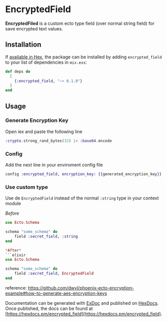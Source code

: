 # EncryptedField

**EncryptedFiled** is a custom ecto type field (over normal string field) for save encrypted text values.

## Installation

If [available in Hex](https://hex.pm/docs/publish), the package can be installed
by adding `encrypted_field` to your list of dependencies in `mix.exs`:

```elixir
def deps do
  [
    {:encrypted_field, "~> 0.1.0"}
  ]
end
```

## Usage

### Generate Encryption Key

Open iex and paste the following line

```elixir
:crypto.strong_rand_bytes(32) |> :base64.encode
```

### Config

Add the next line in your enviroment config file

```elixir
config :encrypted_field, encryption_key: {{generated_encryption_key}}
```

### Use custom type

Use de `EncryptedField` instead of the normal `:string` type in your context module

*Before*
```elixir
use Ecto.Schema

schema "some_schema" do
    field :secret_field, :string
end

*After*
```elixir
use Ecto.Schema

schema "some_schema" do
    field :secret_field, EncryptedField
end
```

reference: https://github.com/dwyl/phoenix-ecto-encryption-example#how-to-generate-aes-encryption-keys

Documentation can be generated with [ExDoc](https://github.com/elixir-lang/ex_doc)
and published on [HexDocs](https://hexdocs.pm). Once published, the docs can
be found at [https://hexdocs.pm/encrypted_field](https://hexdocs.pm/encrypted_field).

